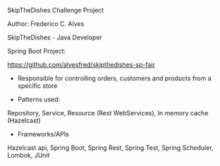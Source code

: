 SkipTheDishes Challenge Project

Author: Frederico C. Alves

SkipTheDishes - Java Developer

Spring Boot Project:

https://github.com/alvesfred/skipthedishes-sp-fair

- Responsible for controlling orders, customers and products from a specific store

- Patterns used:

Repository, 
Service, 
Resource (Rest WebServices), 
In memory cache (Hazelcast)

- Frameworks/APIs

Hazelcast api, 
Spring Boot, 
Spring Rest, 
Spring Test, 
Spring Scheduler, 
Lombok, 
JUnit
